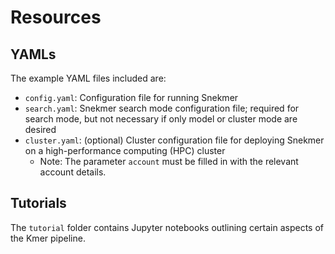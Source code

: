 # Resources

## YAMLs

The example YAML files included are:

- `config.yaml`: Configuration file for running Snekmer
- `search.yaml`: Snekmer search mode configuration file; required
  for search mode, but not necessary if only model or cluster mode
  are desired
- `cluster.yaml`: (optional) Cluster configuration file for
  deploying Snekmer on a high-performance computing (HPC) cluster
  - Note: The parameter `account` must be filled in with the
    relevant account details.

## Tutorials

The `tutorial` folder contains Jupyter notebooks outlining certain aspects
of the Kmer pipeline.
